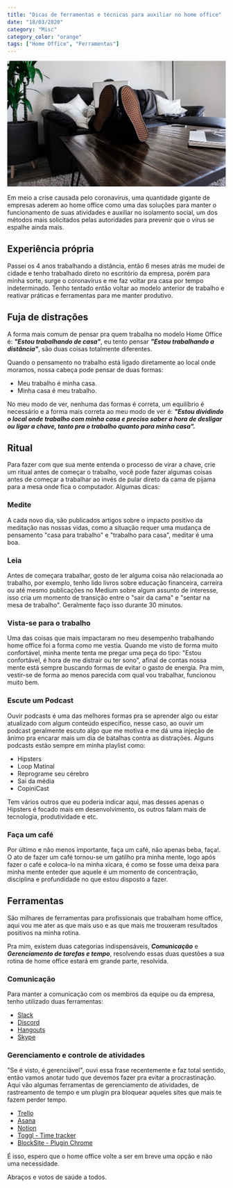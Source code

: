```yaml
---
title: "Dicas de ferramentas e técnicas para auxiliar no home office"
date: "18/03/2020"
category: "Misc"
category_color: "orange"
tags: ["Home Office", "Ferramentas"]
---
```


![React](./home-office.jpeg)

Em meio a crise causada pelo coronavírus, uma quantidade gigante de empresas aderem ao home office como uma das soluções para manter o funcionamento de suas atividades e auxiliar no isolamento social, um dos métodos mais solicitados pelas autoridades para prevenir que o vírus se espalhe ainda mais.

## Experiência própria

Passei os 4 anos trabalhando a distância, então 6 meses atrás me mudei de cidade e tenho trabalhado direto no escritório da empresa, porém para minha sorte, surge o coronavírus e me faz voltar pra casa por tempo indeterminado. Tenho tentado então voltar ao modelo anterior de trabalho e reativar práticas e ferramentas para me manter produtivo.

## Fuja de distrações

A forma mais comum de pensar pra quem trabalha no modelo Home Office é: ***"Estou trabalhando de casa"***, eu tento pensar ***"Estou trabalhando a distância"***, são duas coisas totalmente diferentes. 

Quando o pensamento no trabalho está ligado diretamente ao local onde moramos, nossa cabeça pode pensar de duas formas:

- Meu trabalho é minha casa.
- Minha casa é meu trabalho.

No meu modo de ver, nenhuma das formas é correta, um equilíbrio é necessário e a forma mais correta ao meu modo de ver é: ***"Estou dividindo o local onde trabalho com minha casa e preciso saber a hora de desligar ou ligar a chave, tanto pra o trabalho quanto para minha casa".***

## Ritual

Para fazer com que sua mente entenda o processo de virar a chave, crie um ritual antes de começar o trabalho, você pode fazer algumas coisas antes de começar a trabalhar ao invés de pular direto da cama de pijama para a mesa onde fica o computador. Algumas dicas:

### Medite

A cada novo dia, são publicados artigos sobre o impacto positivo da meditação nas nossas vidas, como a situação requer uma mudança de pensamento "casa para trabalho" e "trabalho para casa", meditar é uma boa.

### Leia

Antes de começara trabalhar, gosto de ler alguma coisa não relacionada ao trabalho, por exemplo, tenho lido livros sobre educação financeira, carreira ou até mesmo publicações no Medium sobre algum assunto de interesse, isso cria um momento de transição entre o "sair da cama" e "sentar na mesa de trabalho". Geralmente faço isso durante 30 minutos.

### Vista-se para o trabalho

Uma das coisas que mais impactaram no meu desempenho trabalhando home office foi a forma como me vestia. Quando me visto de forma muito confortável, minha mente tenta me pregar uma peça do tipo: "Estou confortável, é hora de me distrair ou ter sono", afinal de contas nossa mente está sempre buscando formas de evitar o gasto de energia. Pra mim, vestir-se de forma ao menos parecida com qual vou trabalhar, funcionou muito bem.

### Escute um Podcast

Ouvir podcasts é uma das melhores formas pra se aprender algo ou estar atualizado com algum conteúdo específico, nesse caso, ao ouvir um podcast geralmente escuto algo que me motiva e me dá uma injeção de ânimo pra encarar mais um dia de batalhas contra as distrações. Alguns podcasts estão sempre em minha playlist como:

- Hipsters
- Loop Matinal
- Reprograme seu cérebro
- Sai da média
- CopiniCast

Tem vários outros que eu poderia indicar aqui, mas desses apenas o Hipsters é focado mais em desenvolvimento, os outros falam mais de tecnologia, produtividade e etc.


### Faça um café

Por último e não menos importante, faça um café, não apenas beba, faça!. O ato de fazer um café tornou-se um gatilho pra minha mente, logo após fazer o café e coloca-lo na minha xícara, é como se fosse uma deixa para minha mente enteder que aquele é um momento de concentração, disciplina e profundidade no que estou disposto a fazer.


## Ferramentas

São milhares de ferramentas para profissionais que trabalham home office, aqui vou me ater as que mais uso e as que mais me trouxeram resultados positivos na minha rotina.

Pra mim, existem duas categorias indispensáveis, ***Comunicação*** e ***Gerenciamento de tarefas e tempo***, resolvendo essas duas questões a sua rotina de home office estará em grande parte, resolvida.

### Comunicação

Para manter a comunicação com os membros da equipe ou da empresa, tenho utilizado duas ferramentas:

- [Slack](https://slack.com/intl/pt-br/)
- [Discord](https://discordapp.com/)
- [Hangouts](https://hangouts.google.com/)
- [Skype](https://www.skype.com/pt-br/)

### Gerenciamento e controle de atividades

"Se é visto, é gerenciável", ouvi essa frase recentemente e faz total sentido, então vamos anotar tudo que devemos fazer pra evitar a procrastinação. Aqui vão algumas ferramentas de gerenciamento de atividades, de rastreamento de tempo e um plugin pra bloquear aqueles sites que mais te fazem perder tempo.

- [Trello](https://trello.com/)
- [Asana](https://app.asana.com/)
- [Notion](https://www.notion.so/)
- [Toggl - Time tracker](https://toggl.com/)
- [BlockSite - Plugin Chrome](https://chrome.google.com/webstore/detail/block-site-website-blocke/eiimnmioipafcokbfikbljfdeojpcgbh)

É isso, espero que o home office volte a ser em breve uma opção e não uma necessidade.

Abraços e votos de saúde a todos.


